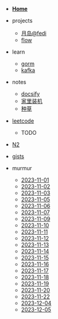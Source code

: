 <!-- docs/_sidebar.md -->

- [**Home**](/)

- projects

  * [月岛@fedi](moonchan-fedi.md)
  * [flow](flow.md)

- learn

  * [gorm](gorm.md)
  * [kafka](kafka.md)

- notes

  * [docsify](docsify.md)
  * [家里装机](pc.md)
  * [种草](buy.md)

- [leetcode](leetcode.md)
  
  * TODO

- [N2](n2.md)
- [gists](gist.md)

- murmur

  * [2023-11-01](murmur/2023-11-01.md)
  * [2023-11-02](murmur/2023-11-02.md)
  * [2023-11-03](murmur/2023-11-03.md)
  * [2023-11-05](murmur/2023-11-05.md)
  * [2023-11-06](murmur/2023-11-06.md)
  * [2023-11-07](murmur/2023-11-07.md)
  * [2023-11-09](murmur/2023-11-09.md)
  * [2023-11-10](murmur/2023-11-10.md)
  * [2023-11-11](murmur/2023-11-11.md)
  * [2023-11-12](murmur/2023-11-12.md)
  * [2023-11-13](murmur/2023-11-13.md)
  * [2023-11-14](murmur/2023-11-14.md)
  * [2023-11-15](murmur/2023-11-15.md)
  * [2023-11-16](murmur/2023-11-16.md)
  * [2023-11-17](murmur/2023-11-17.md)
  * [2023-11-18](murmur/2023-11-18.md)
  * [2023-11-19](murmur/2023-11-19.md)
  * [2023-11-20](murmur/2023-11-20.md)
  * [2023-11-22](murmur/2023-11-22.md)
  * [2023-12-04](murmur/2023-12-04.md)
  * [2023-12-05](murmur/2023-12-05.md)
